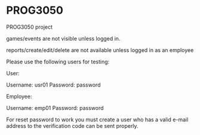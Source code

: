 # PROG3050
PROG3050 project

games/events are not visible unless logged in.

reports/create/edit/delete are not available unless logged in as an employee

Please use the following users for testing:

User: 

Username: usr01 
Password: password

Employee: 

Username: emp01 
Password: password


For reset password to work you must create a user who has a valid e-mail address to the verification code can be sent properly.
